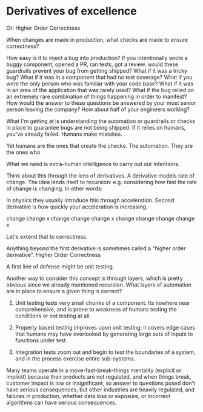 # Derivatives of excellence

Or: Higher Order Correctness

When changes are made in production, what checks are made to ensure correctness?

How easy is it to inject a bug into production? If you intentionally wrote a
buggy component, opened a PR, ran tests, got a review, would these guardrails
prevent your bug from getting shipped? What if it was a tricky bug? What if it
was in a component that had no test coverage? What if you were the only person
who was familiar with your code base? What if it was in an area of the
application that was rarely used? What if the bug relied on an extremely rare
combination of things happening in order to manifest? How would the answer to
these questions be answered by your most senior person leaving the company? How
about half of your engineers working?

What I'm getting at is understanding the automation or guardrails or checks in
place to guarantee bugs are not being shipped. If it relies on humans, you've
already failed. Humans make mistakes. 

Yet humans are the ones that create the checks. The automation. They are the
ones who 


What we need is extra-human intelligence to carry out our intentions.

Think about this through the lens of derivatives. A derivative models rate of
change. The idea lends itself to recursion: e.g. considering how fast the rate
of change is changing. In other words:

In physics they usually introduce this through acceleration.
Second derivative is how quickly your acceleration is increasing.

change change x
change change change x
change change change change x

Let's extend that to correctness.

Anything beyond the first derivative is sometimes called a "higher order
derivative". Higher Order Correctness

A first line of defense might be unit testing.

Another way to consider this concept is through layers, which is pretty obvious
since we already mentioned recursion. What layers of automation are in place to
ensure a given thing is correct?


1. Unit testing tests very small chunks of a component. Its nowhere near
   comprehensive, and is prone to weakness of humans testing the conditions or
   not testing at all.

1. Property based testing improves upon unit testing: it covers edge cases that
   humans may have overlooked by generating large sets of inputs to functions
   under test.

1. Integration tests zoom out and begin to test the boundaries of a system, and
   in the process exercise entire sub-systems.


Many teams operate in a move-fast-break-things mentality (explicit or implicit)
because their products are not regulated, and when things break, customer impact
is low or insignificant, so answer to questions posed don't have serious
consequences, but other industries are heavily regulated, and failures in
production, whether data loss or exposure, or incorrect algorithms can have
serious consequences.



